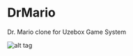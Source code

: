 DrMario
=======
Dr. Mario clone for Uzebox Game System

![alt tag](http://ericconnerapps.com/Apps/DrMario.png)
